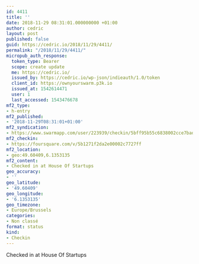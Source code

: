 ```yaml
---
id: 4411
title: ''
date: 2018-11-29 08:31:01.000000000 +01:00
author: cedric
layout: post
published: false
guid: https://cedric.io/2018/11/29/4411/
permalink: "/2018/11/29/4411/"
micropub_auth_response:
  token_type: Bearer
  scope: create update
  me: https://cedric.io/
  issued_by: https://cedric.io/wp-json/indieauth/1.0/token
  client_id: https://ownyourswarm.p3k.io
  issued_at: 1542614471
  user: 1
  last_accessed: 1543476678
mf2_type:
- h-entry
mf2_published:
- '2018-11-29T08:31:01+01:00'
mf2_syndication:
- https://www.swarmapp.com/user/223939/checkin/5bff95b55c6838002cce7bad
mf2_checkin:
- https://foursquare.com/v/5b1271f2da2e00002c7727ff
mf2_location:
- geo:49.60409,6.1353135
mf2_content:
- Checked in at House Of Startups
geo_accuracy:
- ''
geo_latitude:
- '49.60409'
geo_longitude:
- '6.1353135'
geo_timezone:
- Europe/Brussels
categories:
- Non classé
format: status
kind:
- Checkin
---
```

Checked in at House Of Startups